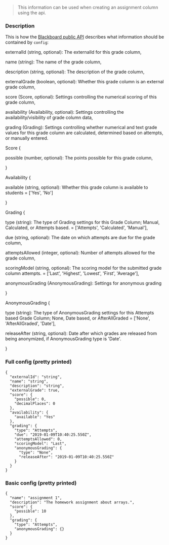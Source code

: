 > This information can be used when creating an assignment column using the api.

### Description

This is how the [Blackboard public API](https://developer.blackboard.com/portal/displayApi/Learn?version=3400.0.0) describes what information should be contained by `config`:

externalId (string, optional): The externalId for this grade column,

name (string): The name of the grade column,

description (string, optional): The description of the grade column,

externalGrade (boolean, optional): Whether this grade column is an external grade column,

score (Score, optional): Settings controlling the numerical scoring of this grade column,

availability (Availability, optional): Settings controlling the availability/visibility of grade column data,

grading (Grading): Settings controlling whether numerical and text grade values for this grade column are calculated, determined based on attempts, or manually entered.

Score {

possible (number, optional): The points possible for this grade column,

}

Availability {

available (string, optional): Whether this grade column is available to students = ['Yes', 'No']

}

Grading {

type (string): The type of Grading settings for this Grade Column; Manual, Calculated, or Attempts based. = ['Attempts', 'Calculated', 'Manual'],

due (string, optional): The date on which attempts are due for the grade column,

attemptsAllowed (integer, optional): Number of attempts allowed for the grade column,

scoringModel (string, optional): The scoring model for the submitted grade column attempts. = ['Last', 'Highest', 'Lowest', 'First', 'Average'],

anonymousGrading (AnonymousGrading): Settings for anonymous grading

}

AnonymousGrading {

type (string): The type of AnonymousGrading settings for this Attempts based Grade Column; None, Date based, or AfterAllGraded = ['None', 'AfterAllGraded', 'Date'],

releaseAfter (string, optional): Date after which grades are released from being anonymized, if AnonymousGrading type is 'Date'.

}

### Full config (pretty printed)

```
{
  "externalId": "string",
  "name": "string",
  "description": "string",
  "externalGrade": true,
  "score": {
    "possible": 0,
    "decimalPlaces": 0
  },
  "availability": {
    "available": "Yes"
  },
  "grading": {
    "type": "Attempts",
    "due": "2019-01-09T10:40:25.550Z",
    "attemptsAllowed": 0,
    "scoringModel": "Last",
    "anonymousGrading": {
      "type": "None",
      "releaseAfter": "2019-01-09T10:40:25.550Z"
    }
  }
}
```

### Basic config (pretty printed)

```
{
  "name": "assignment 1",
  "description": "The homework assignment about arrays.",
  "score": {
    "possible": 10
  },
  "grading": {
    "type": "Attempts",
    "anonymousGrading": {}
  }
}
```
